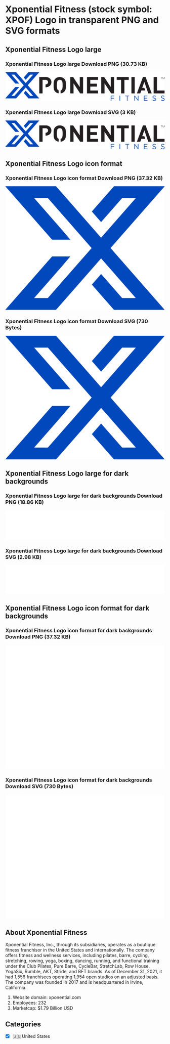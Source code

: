 # Xponential Fitness (stock symbol: XPOF) Logo in transparent PNG and SVG formats

## Xponential Fitness Logo large

### Xponential Fitness Logo large Download PNG (30.73 KB)

![Xponential Fitness Logo large Download PNG (30.73 KB)](/img/orig/XPOF_BIG-355aa7bf.png)

### Xponential Fitness Logo large Download SVG (3 KB)

![Xponential Fitness Logo large Download SVG (3 KB)](/img/orig/XPOF_BIG-2c81850f.svg)

## Xponential Fitness Logo icon format

### Xponential Fitness Logo icon format Download PNG (37.32 KB)

![Xponential Fitness Logo icon format Download PNG (37.32 KB)](/img/orig/XPOF-1181f4db.png)

### Xponential Fitness Logo icon format Download SVG (730 Bytes)

![Xponential Fitness Logo icon format Download SVG (730 Bytes)](/img/orig/XPOF-792b39ea.svg)

## Xponential Fitness Logo large for dark backgrounds

### Xponential Fitness Logo large for dark backgrounds Download PNG (18.86 KB)

![Xponential Fitness Logo large for dark backgrounds Download PNG (18.86 KB)](/img/orig/XPOF_BIG.D-134b5730.png)

### Xponential Fitness Logo large for dark backgrounds Download SVG (2.98 KB)

![Xponential Fitness Logo large for dark backgrounds Download SVG (2.98 KB)](/img/orig/XPOF_BIG.D-31133822.svg)

## Xponential Fitness Logo icon format for dark backgrounds

### Xponential Fitness Logo icon format for dark backgrounds Download PNG (37.32 KB)

![Xponential Fitness Logo icon format for dark backgrounds Download PNG (37.32 KB)](/img/orig/XPOF.D-2ce5bd2d.png)

### Xponential Fitness Logo icon format for dark backgrounds Download SVG (730 Bytes)

![Xponential Fitness Logo icon format for dark backgrounds Download SVG (730 Bytes)](/img/orig/XPOF.D-e836422d.svg)

## About Xponential Fitness

Xponential Fitness, Inc., through its subsidiaries, operates as a boutique fitness franchisor in the United States and internationally. The company offers fitness and wellness services, including pilates, barre, cycling, stretching, rowing, yoga, boxing, dancing, running, and functional training under the Club Pilates, Pure Barre, CycleBar, StretchLab, Row House, YogaSix, Rumble, AKT, Stride, and BFT brands. As of December 31, 2021, it had 1,556 franchisees operating 1,954 open studios on an adjusted basis. The company was founded in 2017 and is headquartered in Irvine, California.

1. Website domain: xponential.com
2. Employees: 232
3. Marketcap: $1.79 Billion USD


## Categories
- [x] 🇺🇸 United States
